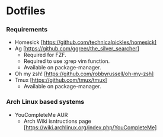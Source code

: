 # Dotfiles

### Requirements

- Homesick [https://github.com/technicalpickles/homesick]
- Ag [https://github.com/ggreer/the_silver_searcher]
  - Required for FZF.
  - Required to use :grep vim function.
  - Available on package-manager.
- Oh my zsh! [https://github.com/robbyrussell/oh-my-zsh]
- Tmux [https://github.com/tmux/tmux]
  - Available on package-manager.

### Arch Linux based systems
- YouCompleteMe AUR
  - Arch Wiki isntructions page [https://wiki.archlinux.org/index.php/YouCompleteMe]
